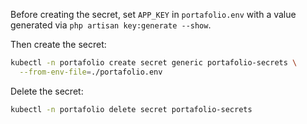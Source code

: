 Before creating the secret, set `APP_KEY` in `portafolio.env` with a value
generated via `php artisan key:generate --show`.

Then create the secret:

```bash
kubectl -n portafolio create secret generic portafolio-secrets \
  --from-env-file=./portafolio.env
```

Delete the secret:

```bash
kubectl -n portafolio delete secret portafolio-secrets
```
